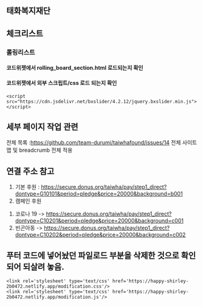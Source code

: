 ## 태화복지재단 

## 체크리스트
### 롤링리스트
#### 코드위젯에서 rolling_board_section.html 로드되는지 확인
#### 코드위젯에서 외부 스크립트/css 로드 되는지 확인
```
<script src="https://cdn.jsdelivr.net/bxslider/4.2.12/jquery.bxslider.min.js"></script>
```

## 세부 페이지 작업 관련

전체 목록 :https://github.com/team-durumi/taiwhafound/issues/14
전체 사이트맵 및 breadcrumb 전체 적용


## 연결 주소 참고

1. 기본 후원 : https://secure.donus.org/taiwha/pay/step1_direct?dontype=G10101&period=pledge&price=20000&background=b001
2. 캠페인 후원
 1) 코로나 19
  -> https://secure.donus.org/taiwha/pay/step1_direct?dontype=C10201&period=pledge&price=20000&background=c001
 2) 빈곤아동
 -> https://secure.donus.org/taiwha/pay/step1_direct?dontype=C10202&period=pledge&price=20000&background=c002

## 푸터 코드에 넣어놨던 파일로드 부분을 삭제한 것으로 확인되어 되살려 놓음.
```
<link rel='stylesheet' type='text/css' href='https://happy-shirley-2b0472.netlify.app/modification.css'/>
<link rel='stylesheet' type='text/css' href='https://happy-shirley-2b0472.netlify.app/modification.js'/>
```

